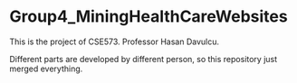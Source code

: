 # Group4_MiningHealthCareWebsites

This is the project of CSE573. Professor Hasan Davulcu.

Different parts are developed by different person, so this repository just merged everything.